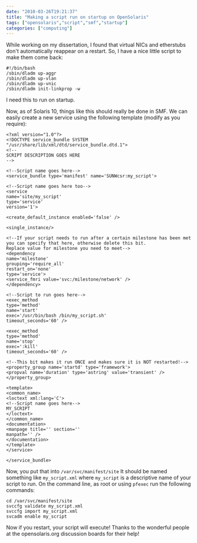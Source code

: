 ```yaml
---
date: "2010-03-26T19:21:37"
title: "Making a script run on startup on OpenSolaris"
tags: ["opensolaris","script","smf","startup"]
categories: ["computing"]
---
```


While working on my dissertation, I found that virtual NICs and etherstubs don't automatically reappear on a restart.  So, I have a nice little script to make them come back: 
<!--more-->
```
#!/bin/bash
/sbin/dladm up-aggr
/sbin/dladm up-vlan
/sbin/dladm up-vnic
/sbin/dladm init-linkprop -w 
```

I need this to run on startup. 
 
Now, as of Solaris 10, things like this should really be done in SMF.  We can easily create a new service using the following template (modify as you require): 

```
<?xml version="1.0"?>
<!DOCTYPE service_bundle SYSTEM "/usr/share/lib/xml/dtd/service_bundle.dtd.1">
<!--
SCRIPT DESCRIPTION GOES HERE
-->

<!--Script name goes here-->
<service_bundle type='manifest' name='SUNWcsr:my_script'>

<!--Script name goes here too-->
<service
name='site/my_script'
type='service'
version='1'>

<create_default_instance enabled='false' />

<single_instance/>

<!--If your script needs to run after a certain milestone has been met
you can specify that here, otherwise delete this bit.
Replace value for milestone you need to meet-->
<dependency
name='milestone'
grouping='require_all'
restart_on='none'
type='service'>
<service_fmri value='svc:/milestone/network' />
</dependency>

<!--Script to run goes here-->
<exec_method
type='method'
name='start'
exec='/usr/bin/bash /bin/my_script.sh'
timeout_seconds='60' />

<exec_method
type='method'
name='stop'
exec=':kill'
timeout_seconds='60' />

<!--This bit makes it run ONCE and makes sure it is NOT restarted!-->
<property_group name='startd' type='framework'>
<propval name='duration' type='astring' value='transient' />
</property_group>

<template>
<common_name>
<loctext xml:lang='C'>
<!--Script name goes here-->
MY_SCRIPT
</loctext>
</common_name>
<documentation>
<manpage title='' section=''
manpath='' />
</documentation>
</template>
</service>

</service_bundle>
```
 
 
Now, you put that into `/var/svc/manifest/site`
It should be named something like `my_script.xml` where `my_script` is a descriptive name of your script to run. 
On the command line, as root or using `pfexec` run the following commands: 

```
cd /var/svc/manifest/site
svccfg validate my_script.xml
svccfg import my_script.xml
svcadm enable my_script 
```

Now if you restart, your script will execute! 
Thanks to the wonderful people at the opensolaris.org discussion boards for their help!
